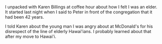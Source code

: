 I unpacked with Karen Billings at coffee hour about how I felt I was an elder. It started last night when I said to Peter in front of the congregation that it had been 42 years.

I told Karen about the young man I was angry about at McDonald's for his disrespect of the line of elderly Hawai'ians. I probably learned about that after my move to Hawai'i. 


